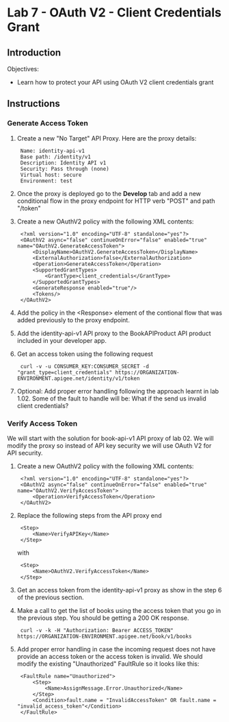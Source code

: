 # Lab 7 - OAuth V2 - Client Credentials Grant

## Introduction

Objectives:

* Learn how to protect your API using OAuth V2 client credentials grant

## Instructions

### Generate Access Token

1. Create a new "No Target" API Proxy. Here are the proxy details:

        Name: identity-api-v1
        Base path: /identity/v1
        Description: Identity API v1
        Security: Pass through (none)
        Virtual host: secure
        Environment: test

3. Once the proxy is deployed go to the **Develop** tab and add a new conditional flow in the proxy endpoint for HTTP verb "POST" and path "/token"

3. Create a new OAuthV2 policy with the following XML contents:

        <?xml version="1.0" encoding="UTF-8" standalone="yes"?>
        <OAuthV2 async="false" continueOnError="false" enabled="true" name="OAuthV2.GenerateAccessToken">
            <DisplayName>OAuthV2.GenerateAccessToken</DisplayName>
            <ExternalAuthorization>false</ExternalAuthorization>
            <Operation>GenerateAccessToken</Operation>
            <SupportedGrantTypes>
                <GrantType>client_credentials</GrantType>
            </SupportedGrantTypes>
            <GenerateResponse enabled="true"/>
            <Tokens/>
        </OAuthV2>

4. Add the policy in the &lt;Response&gt; element of the contional flow that was added previously to the proxy endpoint.

5. Add the identity-api-v1 API proxy to the BookAPIProduct API product included in your developer app.

6. Get an access token using the following request

        curl -v -u CONSUMER_KEY:CONSUMER_SECRET -d "grant_type=client_credentials" https://ORGANIZATION-ENVIRONMENT.apigee.net/identity/v1/token

7. Optional: Add proper error handling following the approach learnt in lab 1.02. Some of the fault to handle will be: What if the send us invalid client credentials?

### Verify Access Token

We will start with the solution for book-api-v1 API proxy of lab 02. We will modify the proxy so instead of API key security we will use OAuth V2 for API security.

1. Create a new OAuthV2 policy with the following XML contents:

        <?xml version="1.0" encoding="UTF-8" standalone="yes"?>
        <OAuthV2 async="false" continueOnError="false" enabled="true" name="OAuthV2.VerifyAccessToken">
            <Operation>VerifyAccessToken</Operation>
        </OAuthV2>

2. Replace the following steps from the API proxy end

        <Step>
            <Name>VerifyAPIKey</Name>
        </Step>

    with

        <Step>
            <Name>OAuthV2.VerifyAccessToken</Name>
        </Step>

3. Get an access token from the identity-api-v1 proxy as show in the step 6 of the previous section.

4. Make a call to get the list of books using the access token that you go in the previous step. You should be getting a 200 OK response.

        curl -v -k -H "Authorization: Bearer ACCESS_TOKEN" https://ORGANIZATION-ENVIRONMENT.apigee.net/book/v1/books

5. Add proper error handling in case the incoming request does not have provide an access token or the access token is invalid. We should modify the existing "Unauthorized" FaultRule so it looks like this:

        <FaultRule name="Unauthorized">
            <Step>
                <Name>AssignMessage.Error.Unauthorized</Name>
            </Step>
            <Condition>fault.name = "InvalidAccessToken" OR fault.name = "invalid_access_token"</Condition>
        </FaultRule>
